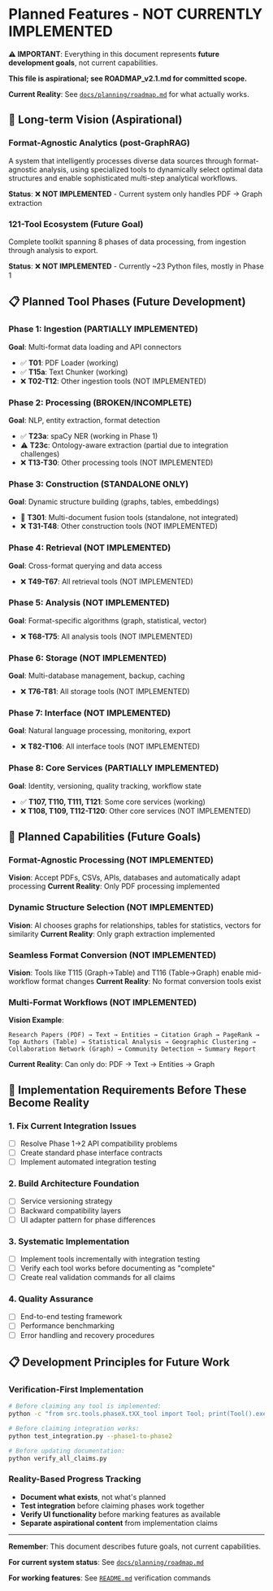 # Planned Features - NOT CURRENTLY IMPLEMENTED

**⚠️ IMPORTANT**: Everything in this document represents **future development goals**, not current capabilities. 

**This file is aspirational; see ROADMAP_v2.1.md for committed scope.**

**Current Reality**: See [`docs/planning/roadmap.md`](../planning/roadmap.md) for what actually works.

## 🎯 Long-term Vision (Aspirational)

### Format-Agnostic Analytics (post-GraphRAG)
A system that intelligently processes diverse data sources through format-agnostic analysis, using specialized tools to dynamically select optimal data structures and enable sophisticated multi-step analytical workflows.

**Status**: ❌ **NOT IMPLEMENTED** - Current system only handles PDF → Graph extraction

### 121-Tool Ecosystem (Future Goal)
Complete toolkit spanning 8 phases of data processing, from ingestion through analysis to export.

**Status**: ❌ **NOT IMPLEMENTED** - Currently ~23 Python files, mostly in Phase 1

## 📋 Planned Tool Phases (Future Development)

### Phase 1: Ingestion (PARTIALLY IMPLEMENTED)
**Goal**: Multi-format data loading and API connectors
- ✅ **T01**: PDF Loader (working)
- ✅ **T15a**: Text Chunker (working)  
- ❌ **T02-T12**: Other ingestion tools (NOT IMPLEMENTED)

### Phase 2: Processing (BROKEN/INCOMPLETE)
**Goal**: NLP, entity extraction, format detection
- ✅ **T23a**: spaCy NER (working in Phase 1)
- ⚠️ **T23c**: Ontology-aware extraction (partial due to integration challenges)
- ❌ **T13-T30**: Other processing tools (NOT IMPLEMENTED)

### Phase 3: Construction (STANDALONE ONLY)
**Goal**: Dynamic structure building (graphs, tables, embeddings)
- 🔧 **T301**: Multi-document fusion tools (standalone, not integrated)
- ❌ **T31-T48**: Other construction tools (NOT IMPLEMENTED)

### Phase 4: Retrieval (NOT IMPLEMENTED)
**Goal**: Cross-format querying and data access
- ❌ **T49-T67**: All retrieval tools (NOT IMPLEMENTED)

### Phase 5: Analysis (NOT IMPLEMENTED)
**Goal**: Format-specific algorithms (graph, statistical, vector)
- ❌ **T68-T75**: All analysis tools (NOT IMPLEMENTED)

### Phase 6: Storage (NOT IMPLEMENTED)
**Goal**: Multi-database management, backup, caching
- ❌ **T76-T81**: All storage tools (NOT IMPLEMENTED)

### Phase 7: Interface (NOT IMPLEMENTED)
**Goal**: Natural language processing, monitoring, export
- ❌ **T82-T106**: All interface tools (NOT IMPLEMENTED)

### Phase 8: Core Services (PARTIALLY IMPLEMENTED)
**Goal**: Identity, versioning, quality tracking, workflow state
- ✅ **T107, T110, T111, T121**: Some core services (working)
- ❌ **T108, T109, T112-T120**: Other core services (NOT IMPLEMENTED)

## 🌟 Planned Capabilities (Future Goals)

### Format-Agnostic Processing (NOT IMPLEMENTED)
**Vision**: Accept PDFs, CSVs, APIs, databases and automatically adapt processing
**Current Reality**: Only PDF processing implemented

### Dynamic Structure Selection (NOT IMPLEMENTED)
**Vision**: AI chooses graphs for relationships, tables for statistics, vectors for similarity
**Current Reality**: Only graph extraction implemented

### Seamless Format Conversion (NOT IMPLEMENTED)
**Vision**: Tools like T115 (Graph→Table) and T116 (Table→Graph) enable mid-workflow format changes
**Current Reality**: No format conversion tools exist

### Multi-Format Workflows (NOT IMPLEMENTED)
**Vision Example**:
```
Research Papers (PDF) → Text → Entities → Citation Graph → PageRank → 
Top Authors (Table) → Statistical Analysis → Geographic Clustering → 
Collaboration Network (Graph) → Community Detection → Summary Report
```
**Current Reality**: Can only do: PDF → Text → Entities → Graph

## 🚨 Implementation Requirements Before These Become Reality

### 1. Fix Current Integration Issues
- [ ] Resolve Phase 1→2 API compatibility problems
- [ ] Create standard phase interface contracts
- [ ] Implement automated integration testing

### 2. Build Architecture Foundation
- [ ] Service versioning strategy
- [ ] Backward compatibility layers
- [ ] UI adapter pattern for phase differences

### 3. Systematic Implementation
- [ ] Implement tools incrementally with integration testing
- [ ] Verify each tool works before documenting as "complete"
- [ ] Create real validation commands for all claims

### 4. Quality Assurance
- [ ] End-to-end testing framework
- [ ] Performance benchmarking
- [ ] Error handling and recovery procedures

## 📋 Development Principles for Future Work

### Verification-First Implementation
```bash
# Before claiming any tool is implemented:
python -c "from src.tools.phaseX.tXX_tool import Tool; print(Tool().execute(test_input))"

# Before claiming integration works:
python test_integration.py --phase1-to-phase2

# Before updating documentation:
python verify_all_claims.py
```

### Reality-Based Progress Tracking
- **Document what exists**, not what's planned
- **Test integration** before claiming phases work together  
- **Verify UI functionality** before marking features as available
- **Separate aspirational content** from implementation claims

---

**Remember**: This document describes future goals, not current capabilities. 

**For current system status**: See [`docs/planning/roadmap.md`](../planning/roadmap.md)

**For working features**: See [`README.md`](../../README.md) verification commands